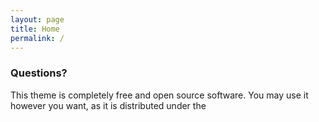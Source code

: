 ```yaml
---
layout: page
title: Home
permalink: /
---
```

### Questions?

This theme is completely free and open source software. You may use it however you want, as it is distributed under the